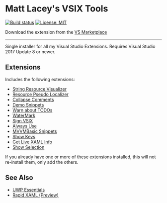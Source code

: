 # Matt Lacey's VSIX Tools

[![Build status](https://ci.appveyor.com/api/projects/status/g4i1tq4i3m00l0jh?svg=true)](https://ci.appveyor.com/project/mrlacey/vsixtools)
[![License: MIT](https://img.shields.io/badge/License-MIT-green.svg)](LICENSE)

Download the extension from the [VS Marketplace](https://marketplace.visualstudio.com/items?itemName=MattLaceyLtd.VsixTools)

------------------------

Single installer for all my Visual Studio Extensions.
Requires Visual Studio 2017 Update 8 or newer.

## Extensions

Includes the following extensions:

- [String Resource Visualizer](https://marketplace.visualstudio.com/items?itemName=MattLaceyLtd.StringResourceVisualizer)
- [Resource Pseudo Localizer](https://marketplace.visualstudio.com/items?itemName=MattLaceyLtd.ResourcePseudoLocalizer)
- [Collapse Comments](https://marketplace.visualstudio.com/items?itemName=MattLaceyLtd.CollapseComments)
- [Demo Snippets](https://marketplace.visualstudio.com/items?itemName=MattLaceyLtd.DemoSnippets)
- [Warn about TODOs](https://marketplace.visualstudio.com/items?itemName=MattLaceyLtd.WarnAboutTODOs)
- [WaterMark](https://marketplace.visualstudio.com/items?itemName=MattLaceyLtd.WaterMark)
- [Sign VSIX](https://marketplace.visualstudio.com/items?itemName=MattLaceyLtd.SignVsix)
- [Always Use](https://marketplace.visualstudio.com/items?itemName=MattLaceyLtd.AlwaysUse)
- [MVVMBasic Snippets](https://marketplace.visualstudio.com/items?itemName=MattLaceyLtd.MvvmBasicSnippets)
- [Show Keys](https://marketplace.visualstudio.com/items?itemName=MattLaceyLtd.ShowKeys)
- [Get Live XAML Info](https://marketplace.visualstudio.com/items?itemName=MattLaceyLtd.GetLiveXamlInfo)
- [Show Selection](https://marketplace.visualstudio.com/items?itemName=MattLaceyLtd.ShowSelection)

If you already have one or more of these extensions installed, this will not re-install them, only add the others.

## See Also

- [UWP Essentials](https://marketplace.visualstudio.com/items?itemName=MattLaceyLtd.UwpEssentials)
- [Rapid XAML (Preview)](](https://marketplace.visualstudio.com/items?itemName=MattLaceyLtd.RapidXamlPreview))
